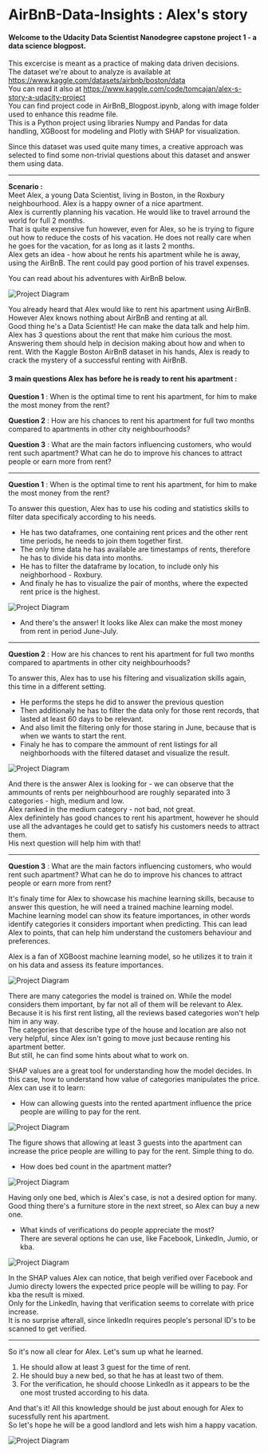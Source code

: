 # AirBnB-Data-Insights : Alex's story

#### Welcome to the Udacity Data Scientist Nanodegree capstone project 1 - a data science blogpost.<br>
This excercise is meant as a practice of making data driven decisions.<br>
The dataset we're about to analyze is available at    https://www.kaggle.com/datasets/airbnb/boston/data <br>
You can read it also at https://www.kaggle.com/code/tomcajan/alex-s-story-a-udacity-project<br>
You can find project code in AirBnB_Blogpost.ipynb, along with image folder used to enhance this readme file.<br>
This is a Python project using libraries Numpy and Pandas for data handling, XGBoost for modeling and Plotly with SHAP for visualization.<br>

Since this dataset was used quite many times, a creative approach was selected to find some non-trivial questions about this dataset and answer them using data. <br>

-------------

**Scenario :** <br>
Meet Alex, a young Data Scientist, living in Boston, in the Roxbury neighbourhood. Alex is a happy owner of a nice apartment.<br>
Alex is currently planning his vacation. He would like to travel arround the world for full 2 months.<br>
That is quite expensive fun however, even for Alex, so he is trying to figure out how to reduce the costs of his vacation. He does not really care when he goes for the vacation, for as long as it lasts 2 months.<br>
Alex gets an idea - how about he rents his apartment while he is away, using the AirBnB. The rent could pay good portion of his travel expenses.<br>

You can read about his adventures with AirBnB below.

![Project Diagram](images/DalleAlex.png)

You already heard that Alex would like to rent his apartment using AirBnB.<br>
However Alex knows nothing about AirBnB and renting at all.<br>
Good thing he's a Data Scientist! He can make the data talk and help him. Alex has 3 questions about the rent that make him curious the most.<br>
Answering them should help in decision making about how and when to rent.
With the Kaggle Boston AirBnB dataset in his hands, Alex is ready to crack the mystery of a successful renting with AirBnB.<br>

#### 3 main questions Alex has before he is ready to rent his apartment :<br>

**Question 1** : When is the optimal time to rent his apartment, for him to make the most money from the rent?

**Question 2** : How are his chances to rent his apartment for full two months compared to apartments in other city neighbourhoods?

**Question 3** : What are the main factors influencing customers, who would rent such apartment? What can he do to improve his chances to attract people or earn more from rent?

-------------

**Question 1** : When is the optimal time to rent his apartment, for him to make the most money from the rent?<br>

To answer this question, Alex has to use his coding and statistics skills to filter data specificaly according to his needs.

- He has two dataframes, one containing rent prices and the other rent time periods, he needs to join them together first.
- The only time data he has available are timestamps of rents, therefore he has to divide his data into months.
- He has to filter the dataframe by location, to include only his neighborhood - Roxbury.
- And finaly he has to visualize the pair of months, where the expected rent price is the highest.

![Project Diagram](images/Q1.png)
- And there's the answer! It looks like Alex can make the most money from rent in period June-July.

-------------

**Question 2** : How are his chances to rent his apartment for full two months compared to apartments in other city neighbourhoods?

To answer this, Alex has to use his filtering and visualization skills again, this time in a different setting.

- He performs the steps he did to answer the previous question
- Then additionaly he has to filter the data only for those rent records, that lasted at least 60 days to be relevant.
- And also limit the filtering only for those staring in June, because that is when we wants to start the rent.
- Finaly he has to compare the ammount of rent listings for all neighborhoods with the filtered dataset and visualize the result.

![Project Diagram](images/Q2.png)

And there is the answer Alex is looking for  - we can observe that the ammounts of rents per neighbourhood are roughly separated into 3 categories - high, medium and low.<br>
Alex ranked in the medium category - not bad, not great.<br>
Alex definintely has good chances to rent his apartment, however he should use all the advantages he could get to satisfy his customers needs to attract them.<br>
His next question will help him with that!<br>

-------------

**Question 3** : What are the main factors influencing customers, who would rent such apartment? What can he do to improve his chances to attract people or earn more from rent?

It's finaly time for Alex to showcase his machine learning skills, because to answer this question, he will need a trained machine learning model.
Machine learning model can show its feature importances, in other words identify categories it considers important when predicting.
This can lead Alex to points, that can help him understand the customers behaviour and preferences.

Alex is a fan of XGBoost machine learning model, so he utilizes it to train it on his data and assess its feature importances.

![Project Diagram](images/Q3_1.png)

There are many categories the model is trained on. While the model considers them important, by far not all of them will be relevant to Alex.<br>
Because it is his first rent listing, all the reviews based categories won't help him in any way.<br>
The categories that describe type of the house and location are also not very helpful, since Alex isn't going to move just because renting his apartment better.<br>
But still, he can find some hints about what to work on.<br>

SHAP values are a great tool for understanding how the model decides. In this case, how to understand how value of categories manipulates the price.
Alex can use it to learn: <br>

- How can allowing guests into the rented apartment influence the price people are willing to pay for the rent.
  
![Project Diagram](images/Q3_2.png)

The figure shows that allowing at least 3 guests into the apartment can increase the price people are willing to pay for the rent. Simple thing to do.

- How does bed count in the apartment matter?

![Project Diagram](images/Q3_3.png)

Having only one bed, which is Alex's case, is not a desired option for many. Good thing there's a furniture store in the next street, so Alex can buy a new one.

- What kinds of verifications do people appreciate the most?<br> 
There are several options he can use, like Facebook, LinkedIn, Jumio, or kba.

![Project Diagram](images/Q3_4.png)

In the SHAP values Alex can notice, that beigh verified over Facebook and Jumio directy lowers the expected price people will be willing to pay. For kba the result is mixed.<br>
Only for the LinkedIn, having that verification seems to correlate with price increase.<br>
It is no surprise afterall, since linkedIn requires people's personal ID's to be scanned to get verified.<br>

-------------

So it's now all clear for Alex. Let's sum up what he learned.<br>

1) He should allow at least 3 guest for the time of rent.<br>
2) He should buy a new bed, so that he has at least two of them.<br>
3) For the verification, he should choose LinkedIn as it appears to be the one most trusted according to his data.<br>

And that's it! All this knowledge should be just about enough for Alex to sucessfully rent his apartment.<br>
So let's hope he will be a good landlord and lets wish him a happy vacation.<br>

![Project Diagram](images/AlexChillin.png)
